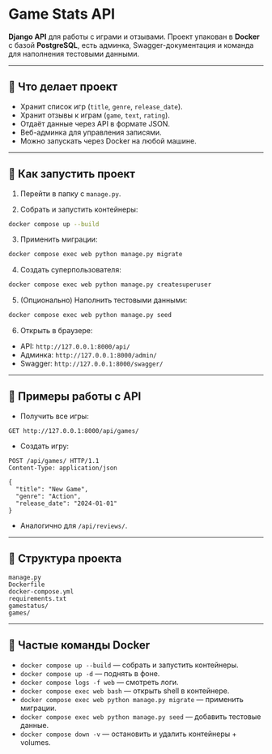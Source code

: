 # Game Stats API

**Django API** для работы с играми и отзывами. Проект упакован в **Docker** с базой **PostgreSQL**, есть админка, Swagger-документация и команда для наполнения тестовыми данными.

---

## 🔹 Что делает проект

- Хранит список игр (`title`, `genre`, `release_date`).  
- Хранит отзывы к играм (`game`, `text`, `rating`).  
- Отдаёт данные через API в формате JSON.  
- Веб-админка для управления записями.  
- Можно запускать через Docker на любой машине.

---

## 🔹 Как запустить проект

1. Перейти в папку с `manage.py`.

2. Собрать и запустить контейнеры:

```bash
docker compose up --build
````

3. Применить миграции:

```bash
docker compose exec web python manage.py migrate
```

4. Создать суперпользователя:

```bash
docker compose exec web python manage.py createsuperuser
```

5. (Опционально) Наполнить тестовыми данными:

```bash
docker compose exec web python manage.py seed
```

6. Открыть в браузере:

* API: `http://127.0.0.1:8000/api/`
* Админка: `http://127.0.0.1:8000/admin/`
* Swagger: `http://127.0.0.1:8000/swagger/`

---

## 🔹 Примеры работы с API

* Получить все игры:

```
GET http://127.0.0.1:8000/api/games/
```

* Создать игру:

```http
POST /api/games/ HTTP/1.1
Content-Type: application/json

{
  "title": "New Game",
  "genre": "Action",
  "release_date": "2024-01-01"
}
```

* Аналогично для `/api/reviews/`.

---

## 🔹 Структура проекта

```
manage.py
Dockerfile
docker-compose.yml
requirements.txt
gamestatus/
games/
```

---

## 🔹 Частые команды Docker

* `docker compose up --build` — собрать и запустить контейнеры.
* `docker compose up -d` — поднять в фоне.
* `docker compose logs -f web` — смотреть логи.
* `docker compose exec web bash` — открыть shell в контейнере.
* `docker compose exec web python manage.py migrate` — применить миграции.
* `docker compose exec web python manage.py seed` — добавить тестовые данные.
* `docker compose down -v` — остановить и удалить контейнеры + volumes.

```